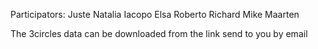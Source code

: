 Participators: 
Juste
Natalia
Iacopo
Elsa
Roberto
Richard
Mike
Maarten

The 3circles data can be downloaded from the link send to you by email
